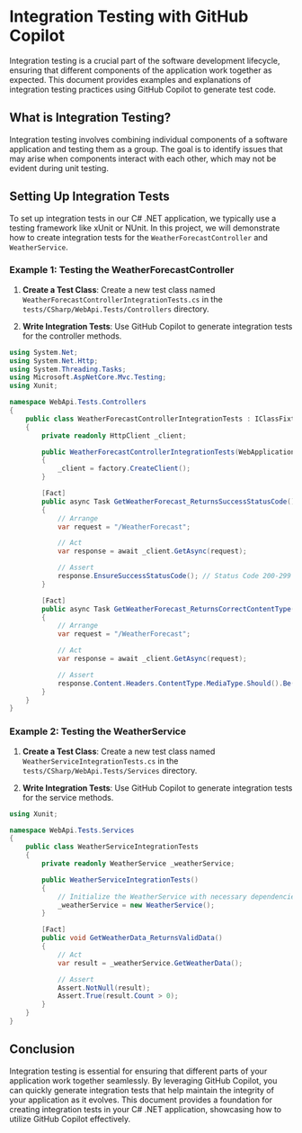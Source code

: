 # Integration Testing with GitHub Copilot

Integration testing is a crucial part of the software development lifecycle, ensuring that different components of the application work together as expected. This document provides examples and explanations of integration testing practices using GitHub Copilot to generate test code.

## What is Integration Testing?

Integration testing involves combining individual components of a software application and testing them as a group. The goal is to identify issues that may arise when components interact with each other, which may not be evident during unit testing.

## Setting Up Integration Tests

To set up integration tests in our C# .NET application, we typically use a testing framework like xUnit or NUnit. In this project, we will demonstrate how to create integration tests for the `WeatherForecastController` and `WeatherService`.

### Example 1: Testing the WeatherForecastController

1. **Create a Test Class**: Create a new test class named `WeatherForecastControllerIntegrationTests.cs` in the `tests/CSharp/WebApi.Tests/Controllers` directory.

2. **Write Integration Tests**: Use GitHub Copilot to generate integration tests for the controller methods.

```csharp
using System.Net;
using System.Net.Http;
using System.Threading.Tasks;
using Microsoft.AspNetCore.Mvc.Testing;
using Xunit;

namespace WebApi.Tests.Controllers
{
    public class WeatherForecastControllerIntegrationTests : IClassFixture<WebApplicationFactory<Program>>
    {
        private readonly HttpClient _client;

        public WeatherForecastControllerIntegrationTests(WebApplicationFactory<Program> factory)
        {
            _client = factory.CreateClient();
        }

        [Fact]
        public async Task GetWeatherForecast_ReturnsSuccessStatusCode()
        {
            // Arrange
            var request = "/WeatherForecast";

            // Act
            var response = await _client.GetAsync(request);

            // Assert
            response.EnsureSuccessStatusCode(); // Status Code 200-299
        }

        [Fact]
        public async Task GetWeatherForecast_ReturnsCorrectContentType()
        {
            // Arrange
            var request = "/WeatherForecast";

            // Act
            var response = await _client.GetAsync(request);

            // Assert
            response.Content.Headers.ContentType.MediaType.Should().Be("application/json");
        }
    }
}
```

### Example 2: Testing the WeatherService

1. **Create a Test Class**: Create a new test class named `WeatherServiceIntegrationTests.cs` in the `tests/CSharp/WebApi.Tests/Services` directory.

2. **Write Integration Tests**: Use GitHub Copilot to generate integration tests for the service methods.

```csharp
using Xunit;

namespace WebApi.Tests.Services
{
    public class WeatherServiceIntegrationTests
    {
        private readonly WeatherService _weatherService;

        public WeatherServiceIntegrationTests()
        {
            // Initialize the WeatherService with necessary dependencies
            _weatherService = new WeatherService();
        }

        [Fact]
        public void GetWeatherData_ReturnsValidData()
        {
            // Act
            var result = _weatherService.GetWeatherData();

            // Assert
            Assert.NotNull(result);
            Assert.True(result.Count > 0);
        }
    }
}
```

## Conclusion

Integration testing is essential for ensuring that different parts of your application work together seamlessly. By leveraging GitHub Copilot, you can quickly generate integration tests that help maintain the integrity of your application as it evolves. This document provides a foundation for creating integration tests in your C# .NET application, showcasing how to utilize GitHub Copilot effectively.